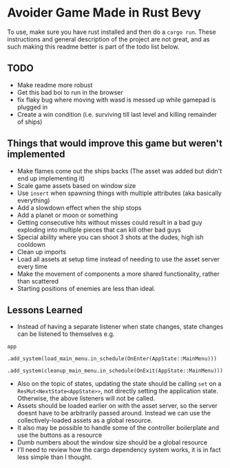 # Avoider Game Made in Rust Bevy
To use, make sure you have rust installed and then do a `cargo run`. These instructions and general description of the project are not great, and as such making this readme better is part of the todo list below.

## TODO

* Make readme more robust
* Get this bad boi to run in the browser
* fix flaky bug where moving with wasd is messed up while gamepad is plugged in
* Create a win condition (i.e. surviving till last level and killing remainder of ships)

 ## Things that would improve this game but weren't implemented
 * Make flames come out the ships backs (The asset was added but didn't end up implementing it)
* Scale game assets based on window size
* Use `insert` when spawning things with multiple attributes (aka basically everything) 
* Add a slowdown effect when the ship stops
* Add a planet or moon or something
* Getting consecutive hits without misses could result in a bad guy exploding into multiple pieces that can kill other bad guys 
* Special ability where you can shoot 3 shots at the dudes, high ish cooldown 
* Clean up imports
* Load all assets at setup time instead of needing to use the asset server every time
* Make the movement of components a more shared functionality, rather than scattered
* Starting positions of enemies are less than ideal.

## Lessons Learned
* Instead of having a separate listener when state changes, state changes can be listened to themselves e.g. 
```
app
    .add_system(load_main_menu.in_schedule(OnEnter(AppState::MainMenu)))
    .add_system(cleanup_main_menu.in_schedule(OnExit(AppState::MainMenu)))
```
* Also on the topic of states, updating the state should be calling `set` on a `ResMut<NextState<AppState>>`, not directly setting the application state. Otherwise, the above listeners will not be called.
* Assets should be loaded earlier on with the asset server, so the server doesnt have to be arbitrarily passed around. Instead we can use the collectively-loaded assets as a global resource. 
* It also may be possible to handle some of the controller boilerplate and use the buttons as a resource
* Dumb numbers about the window size should be a global resource
* I'll need to review how the cargo dependency system works, it is in fact less simple than I thought.
